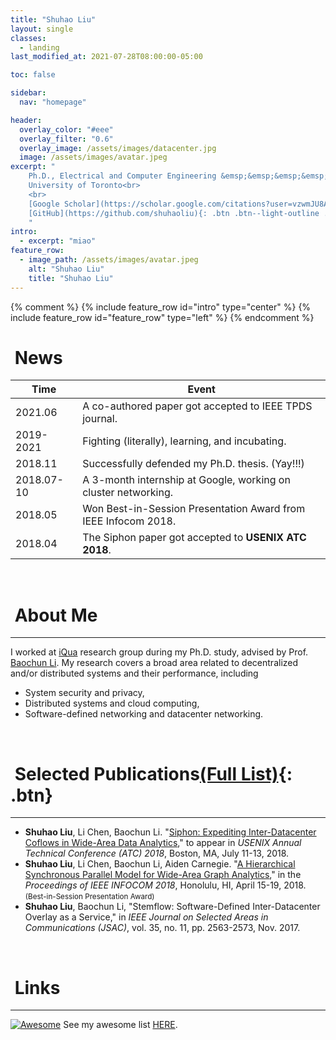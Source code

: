 ```yaml
---
title: "Shuhao Liu"
layout: single
classes:
  - landing
last_modified_at: 2021-07-28T08:00:00-05:00

toc: false

sidebar:
  nav: "homepage"

header:
  overlay_color: "#eee"
  overlay_filter: "0.6"
  overlay_image: /assets/images/datacenter.jpg
  image: /assets/images/avatar.jpeg
excerpt: "
    Ph.D., Electrical and Computer Engineering &emsp;&emsp;&emsp;&emsp;<br>
    University of Toronto<br>
    <br>
    [Google Scholar](https://scholar.google.com/citations?user=vzwmJU8AAAAJ&hl=en&oi=ao){: .btn .btn--light-outline .btn--small}
    [GitHub](https://github.com/shuhaoliu){: .btn .btn--light-outline .btn--small}
    "
intro:
  - excerpt: "miao"
feature_row:
  - image_path: /assets/images/avatar.jpeg
    alt: "Shuhao Liu"
    title: "Shuhao Liu"
---
```


{% comment %}
{% include feature_row id="intro" type="center" %}
{% include feature_row id="feature_row" type="left" %}
{% endcomment %}

# <i class="fa fa-newspaper fa-fw"></i>&nbsp;News

| Time  | Event |
|-------|-------|
|2021.06| A co-authored paper got accepted to IEEE TPDS journal.|
|2019-2021| Fighting (literally), learning, and incubating.|
|2018.11| Successfully defended my Ph.D. thesis. (Yay!!!)|
|2018.07-10| A 3-month internship at Google, working on cluster networking.|
|2018.05| Won Best-in-Session Presentation Award from IEEE Infocom 2018.|
|2018.04| The Siphon paper got accepted to **USENIX ATC 2018**.|

<br>

# <i class="fa fa-microchip fa-fw"></i>&nbsp;About Me
------------------

I worked at [iQua](iqua.ece.toronto.edu) research group during my Ph.D. study, advised by Prof. [Baochun Li](https://iqua.ece.toronto.edu/bli/index.html). My research covers a broad area related to decentralized and/or distributed systems and their performance, including

* System security and privacy,
* Distributed systems and cloud computing,
* Software-defined networking and datacenter networking.

<br>

# <i class="fa fa-book fa-fw"></i>&nbsp;Selected Publications[(Full List)](/publications){: .btn}
------------------

+ **Shuhao Liu**, Li Chen, Baochun Li. "[Siphon: Expediting Inter-Datacenter Coflows in Wide-Area Data Analytics](/assets/papers/shuhao-atc18-siphon.pdf)," to appear in *USENIX Annual Technical Conference (ATC) 2018*, Boston, MA, July 11-13, 2018.
+ **Shuhao Liu**, Li Chen, Baochun Li, Aiden Carnegie. "[A Hierarchical Synchronous Parallel Model for Wide-Area Graph Analytics](/assets/papers/shuhao-infocom18.pdf)," in the *Proceedings of IEEE INFOCOM 2018*, Honolulu, HI, April 15-19, 2018. <small>(Best-in-Session Presentation Award)</small>
+ **Shuhao Liu**, Baochun Li, "Stemflow: Software-Defined Inter-Datacenter Overlay as a Service," in *IEEE Journal on Selected Areas in Communications (JSAC)*, vol. 35, no. 11, pp. 2563-2573, Nov. 2017.

<br>

# <i class="fa fa-tasks fa-fw"></i>&nbsp;Links
------------------

[![Awesome](https://awesome.re/badge-flat.svg)](https://awesome.re) See my awesome list [HERE](/links).